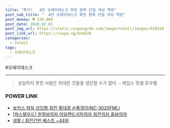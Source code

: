 ```yaml
--- 
title: "특가!   4단 오에이데스크 회전 원목 단일 색상 책장" 
post_sub_title: "  4단 오에이데스크 회전 원목 단일 색상 책장" 
post_money: ₩ 159,000 
post_date: 2020.02.01 
post_img_url: https://static.coupangcdn.com/image/retail/images/91051876462823-83bb117f-adbf-448b-a71b-49ca8ec393c5.jpg 
post_link_url: https://coupa.ng/bnO326 
categories: 
  - retail 
tags: 
  - 오에이데스크 
--- 
```

  #오에이데스크 
<hr> 

> 성실하지 못한 사람은 위대한 것들을 생산할 수가 없다. - 제임스 럿셀 로우웰 


### POWER LINK

* <a href="https://blog.naver.com/santokki14/221780686672" target="_blank">보카스 파일 삽입형 회전 확대경 손톱깎이(NC-3020FML)</a>
* <a href="https://blog.naver.com/fasyy4321/221780749750" target="_blank">[파스텔우드] 원목바의자 아일랜드식탁의자 회전의자 홈바의자</a>
* <a href="https://blog.naver.com/santokki14/221783830856" target="_blank">생활 / 회전간판 베스트 ~44위</a>
